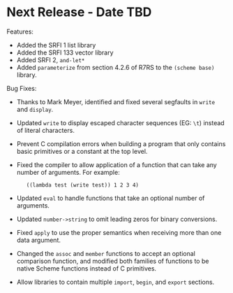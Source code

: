# Next Release - Date TBD

Features:

- Added the SRFI 1 list library
- Added the SRFI 133 vector library
- Added SRFI 2, `and-let*`
- Added `parameterize` from section 4.2.6 of R7RS to the `(scheme base)` library.

Bug Fixes:

- Thanks to Mark Meyer, identified and fixed several segfaults in `write` and `display`.
- Updated `write` to display escaped character sequences (EG: `\t`) instead of literal characters.
- Prevent C compilation errors when building a program that only contains basic primitives or a constant at the top level.
- Fixed the compiler to allow application of a function that can take any number of arguments. For example:

         ((lambda test (write test)) 1 2 3 4)

- Updated `eval` to handle functions that take an optional number of arguments.
- Updated `number->string` to omit leading zeros for binary conversions.
- Fixed `apply` to use the proper semantics when receiving more than one data argument.
- Changed the `assoc` and `member` functions to accept an optional comparison function, and modified both families of functions to be native Scheme functions instead of C primitives.
- Allow libraries to contain multiple `import`, `begin`, and `export` sections.
